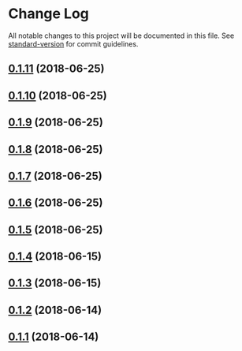 # Change Log

All notable changes to this project will be documented in this file. See [standard-version](https://github.com/conventional-changelog/standard-version) for commit guidelines.

<a name="0.1.11"></a>
## [0.1.11](https://github.com/canfeit/testwa/compare/v0.1.10...v0.1.11) (2018-06-25)



<a name="0.1.10"></a>
## [0.1.10](https://github.com/canfeit/testwa/compare/v0.1.9...v0.1.10) (2018-06-25)



<a name="0.1.9"></a>
## [0.1.9](https://github.com/canfeit/testwa/compare/v0.1.8...v0.1.9) (2018-06-25)



<a name="0.1.8"></a>
## [0.1.8](https://github.com/canfeit/testwa/compare/v0.1.7...v0.1.8) (2018-06-25)



<a name="0.1.7"></a>
## [0.1.7](https://github.com/canfeit/testwa/compare/v0.1.6...v0.1.7) (2018-06-25)



<a name="0.1.6"></a>
## [0.1.6](https://github.com/canfeit/testwa/compare/v0.1.5...v0.1.6) (2018-06-25)



<a name="0.1.5"></a>
## [0.1.5](https://github.com/canfeit/testwa/compare/v0.1.4...v0.1.5) (2018-06-25)



<a name="0.1.4"></a>
## [0.1.4](https://github.com/canfeit/testwa/compare/v0.1.3...v0.1.4) (2018-06-15)



<a name="0.1.3"></a>
## [0.1.3](https://github.com/canfeit/testwa/compare/v0.1.2...v0.1.3) (2018-06-15)



<a name="0.1.2"></a>
## [0.1.2](https://github.com/canfeit/testwa/compare/v0.1.1...v0.1.2) (2018-06-14)



<a name="0.1.1"></a>
## [0.1.1](https://github.com/canfeit/testwa/compare/v0.0.21...v0.1.1) (2018-06-14)
